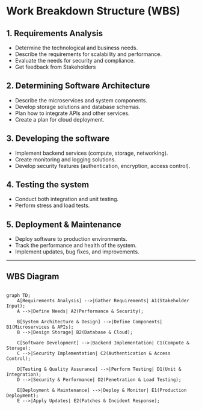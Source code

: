 # Work Breakdown Structure (WBS)

## 1. Requirements Analysis

- Determine the technological and business needs.
- Describe the requirements for scalability and performance.
- Evaluate the needs for security and compliance.
- Get feedback from Stakeholders

## 2. Determining Software Architecture

- Describe the microservices and system components.
- Develop storage solutions and database schemas.
- Plan how to integrate APIs and other services.
- Create a plan for cloud deployment.

## 3. Developing the software 

- Implement backend services (compute, storage, networking).
- Create monitoring and logging solutions.
- Develop security features (authentication, encryption, access control).

## 4. Testing the system

- Conduct both integration and unit testing.
- Perform stress and load tests.

## 5. Deployment & Maintenance

- Deploy software to production environments.
- Track the performance and health of the system.
- Implement updates, bug fixes, and improvements.

<hr>

## WBS Diagram

```mermaid

graph TD;
    A[Requirements Analysis] -->|Gather Requirements| A1(Stakeholder Input);
    A -->|Define Needs| A2(Performance & Security);
    
    B[System Architecture & Design] -->|Define Components| B1(Microservices & APIs);
    B -->|Design Storage| B2(Database & Cloud);
    
    C[Software Development] -->|Backend Implementation| C1(Compute & Storage);
    C -->|Security Implementation| C2(Authentication & Access Control);
    
    D[Testing & Quality Assurance] -->|Perform Testing| D1(Unit & Integration);
    D -->|Security & Performance| D2(Penetration & Load Testing);
    
    E[Deployment & Maintenance] -->|Deploy & Monitor| E1(Production Deployment);
    E -->|Apply Updates| E2(Patches & Incident Response);




